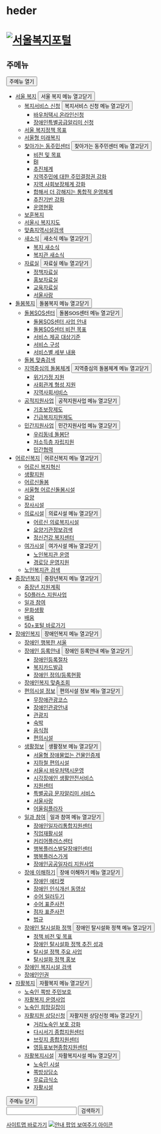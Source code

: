 # heder
<div class="container cfix">
			<!-- logo -->
			<h1><a href="/main.do"><img src="/images/common/logo.png" alt="서울복지포털"></a></h1>
			<!-- gnb start -->
			<div id="gnb">
				<h2 class="blind">주메뉴</h2>
				<button type="button" class="gnb_open on"><span>주메뉴 열기</span></button>
				<!-- gnb 1 depth -->
				<ul class="depth1 cfix">
					<li>
						<a href="/handicap/life/taxiRegInfo.do">서울 복지</a>
						<!--반응형용--><button type="button">서울 복지 <span>메뉴 열고닫기</span></button>
						<!-- gnb 2 depth -->
						<ul class="depth2">
							<li>
								<a href="/handicap/life/taxiRegInfo.do">복지서비스 신청</a>
								<!--반응형용--><button type="button">복지서비스 신청<span> 메뉴 열고닫기</span></button>
								<!-- gnb 3 depth -->
								<ul class="depth3">
									<li><a href="/handicap/life/taxiRegInfo.do">바우처택시 온라인신청</a></li>
									<li><a href="/handicap/life/specialProvision.do">장애인특별공급알리미 신청</a></li>
								</ul>
							</li>
							<li><a href="/hope/policyGoal.do">서울 복지정책 목표</a></li>
							<li><a href="/hope/welfareFuture.do">서울형 미래복지</a></li>		
							<li>
								<a href="/human/goal.do">찾아가는 동주민센터</a>
								<!--반응형용--><button type="button">찾아가는 동주민센터<span> 메뉴 열고닫기</span></button>
								<!-- gnb 3 depth -->
								<ul class="depth3">
									<li><a href="/human/goal.do">비전 및 목표</a></li>
									<li><a href="/human/bi.do">BI</a></li>
									<li><a href="/human/system.do">추진체계</a></li>
									<li><a href="/human/visit/decision.do">지역주민에 대한 주민결정권 강화</a></li>
									<li><a href="/human/visit/assurance.do">지역 사회보장체계 강화</a></li>
									<li><a href="/human/visit/system.do">합해서 더 강해지는 통합적 운영체계</a></li>
									<li><a href="/human/visit/base.do">추진기반 강화</a></li>
									<li><a href="/human/situation.do">운영현황</a></li>							
								</ul>
							</li>					
							<li><a href="/hope/patriot.do">보훈복지</a></li>
							<li><a href="javascript:;" onclick="map_open('');">서울시 복지지도</a></li>
							<li><a href="/hope/customizedSearch.do">맞춤지역시설검색</a></li>
							<li>
								<a href="/news/welfareNews.do">새소식</a>
								<!--반응형용--><button type="button">새소식<span> 메뉴 열고닫기</span></button>
								<!-- gnb 3 depth -->
								<ul class="depth3">
									<li><a href="/news/welfareNews.do">복지 새소식</a></li>
									<li><a href="/news/welfareNewsCenter.do">복지관 새소식</a></li>
								</ul>
							</li>
							<li>
								<a href="/data/policy.do?menu=data_policy">자료실</a>
								<!--반응형용--><button type="button">자료실<span> 메뉴 열고닫기</span></button>
								<!-- gnb 3 depth -->
								<ul class="depth3">
									<li><a href="/data/policy.do?menu=data_policy">정책자료실</a></li>
									<li><a href="/data/promotion.do">홍보자료실</a></li>
									<li><a href="/data/education.do">교육자료실</a></li>
									<li><a href="http://love.seoul.go.kr/asp/yearList.asp" target="_blank">서울사랑</a></li>
								</ul>
							</li>
						</ul>
					</li>
					<li>
						<a href="/hope/center/guide.do">돌봄복지</a>
						<!--반응형용--><button type="button">돌봄복지 <span>메뉴 열고닫기</span></button>
						<!-- gnb 2 depth -->
						<ul class="depth2">
							<li>
								<a href="/hope/center/guide.do">돌봄SOS센터</a>
								<!--반응형용--><button type="button">돌봄SOS센터<span> 메뉴 열고닫기</span></button>
								<!-- gnb 3 depth -->
								<ul class="depth3">
									<li><a href="/hope/center/guide.do">돌봄SOS센터 사업 안내</a></li>
									<li><a href="/hope/center/vision.do">돌봄SOS센터 비전 목표</a></li>
									<li><a href="/hope/center/service.do">서비스 제공 대상기준</a></li>
									<li><a href="/hope/center/formation.do">서비스 구성</a></li>
									<li><a href="/hope/center/contents.do">서비스별 세부 내용</a></li>
								</ul>
							</li>
							<li><a href="/hope/careSearch.do">돌봄 맞춤검색</a></li>
							<li>
								<a href="/hope/care/crisis.do">지역중심의 돌봄체계</a>
								<!--반응형용--><button type="button">지역중심의 돌봄체계<span> 메뉴 열고닫기</span></button>
								<!-- gnb 3 depth -->
								<ul class="depth3">
									<li><a href="/hope/care/crisis.do">위기가정 지원</a></li>
									<li><a href="/hope/care/relation.do">사회관계 형성 지원</a></li>
									<li><a href="/hope/societyService.do">지역사회서비스</a></li>
								</ul>
							</li>
							<li>
								<a href="/hope/service/public/basicguarantee.do">공적지원사업</a>
								<!--반응형용--><button type="button">공적지원사업<span> 메뉴 열고닫기</span></button>
								<!-- gnb 3 depth -->
								<ul class="depth3">
									<li><a href="/hope/service/public/basicguarantee.do">기초보장제도</a></li>
									<li><a href="/hope/service/public/welfaresupport.do">긴급복지지원제도</a></li>
								</ul>
							</li>
							<li>
								<a href="/hope/service/private/care.do">민간지원사업</a>
								<!--반응형용--><button type="button">민간지원사업<span> 메뉴 열고닫기</span></button>
								<!-- gnb 3 depth -->
								<ul class="depth3">
									<li><a href="/hope/service/private/care.do">우리동네 돌봄단</a></li>
									<li><a href="/hope/service/private/selfsupport.do">저소득층 자립지원</a></li>
									<li><a href="/hope/service/private/cooperation.do">민간협력</a></li>
								</ul>
							</li>							
						</ul>
					</li>
					<li>
						<a href="/senior/policy.do">어르신복지</a>
						<!--반응형용--><button type="button">어르신복지 <span>메뉴 열고닫기</span></button>
						<!-- gnb 2 depth -->
						<ul class="depth2">
							<li><a href="/senior/policy.do">어르신 복지혁신</a></li>
							<li><a href="/senior/service/life.do">생활지원</a></li>
							<li><a href="/senior/service/care.do">어르신돌봄</a></li>
							<li><a href="/senior/service/certify.do">서울형 어르신돌봄시설</a></li>
							<li><a href="/senior/service/rest.do">요양</a></li>
							<li><a href="/senior/service/funeral.do">장사시설</a></li>
							<li>
								<a href="/hope/customizedSearch.do?gbn=senior_medicalWelfareFacility">의료시설</a>
								<!--반응형용--><button type="button">의료시설<span> 메뉴 열고닫기</span></button>
								<!-- gnb 3 depth -->
								<ul class="depth3">
									<li><a href="/hope/customizedSearch.do?gbn=senior_medicalWelfareFacility">어르신 의료복지시설</a></li>
									<li><a href="https://health.seoulmc.or.kr/hospitalClinicInfo/medicalCareInfo.do" target="_blank">요양기관정보검색</a></li>
									<li><a href="https://blutouch.net/index.asp" target="_blank">정신건강 복지센터</a></li>
								</ul>
							</li>
							<li>
								<a href="/senior/service/leisure.do">여가시설</a>
								<!--반응형용--><button type="button">여가시설<span> 메뉴 열고닫기</span></button>
								<!-- gnb 3 depth -->
								<ul class="depth3">
									<li><a href="/senior/service/leisure.do">노인복지관 운영</a></li>
									<li><a href="/middleage/seniorCitizen.do">경로당 운영지원</a></li>
								</ul>
							</li>
							<li><a href="/hope/customizedSearch.do?gbn=senior_communityCentre">노인복지관 검색</a></li>
						</ul>
					</li>
					<li>
						<a href="/middleage/policy.do">중장년복지</a>
						<!--반응형용--><button type="button">중장년복지 <span>메뉴 열고닫기</span></button>
						<!-- gnb 2 depth -->
						<ul class="depth2">
							<li><a href="/middleage/policy.do">중장년 지원계획</a></li>
							<li><a href="/middleage/service.do">50플러스 지원사업</a></li>
							<li><a href="/middleage/work.do">일과 참여</a></li>
							<li><a href="/middleage/culture.do">문화생활</a></li>
							<li><a href="/middleage/learning.do">배움</a></li>
							<li><a href="https://50plus.or.kr/" target="_blank">50+포털 바로가기</a></li>							
						</ul>
					</li>
					<li>
						<a href="/handicap/happySeoul.do">장애인복지</a>
						<!--반응형용--><button type="button">장애인복지 <span>메뉴 열고닫기</span></button>
						<!-- gnb 2 depth -->
						<ul class="depth2">
							<li><a href="/handicap/happySeoul.do">장애인 행복한 서울</a></li>
							<li>
								<a href="/handicap/registProc.do">장애인 등록안내</a>
								<!--반응형용--><button type="button">장애인 등록안내<span> 메뉴 열고닫기</span></button>
								<!-- gnb 3 depth -->
								<ul class="depth3">
									<li><a href="/handicap/registProc.do">장애인등록절차</a></li>
									<li><a href="/handicap/cardIssue.do">복지카드발급</a></li>
									<li><a href="/handicap/policy.do">장애인 정의/등록현황</a></li>
								</ul>
							</li>
							<li><a href="/handicap/findWelfareService.do">장애인복지 맞춤조회</a></li>
							<li>
								<a href="/handicap/tour/route.do">편의시설 정보</a>
								<!--반응형용--><button type="button">편의시설 정보<span> 메뉴 열고닫기</span></button>
								<!-- gnb 3 depth -->
								<ul class="depth3">
									<li><a href="/handicap/tour/route.do">무장애관광코스</a></li>
									<li><a href="/handicap/tour/tourguide.do">장애인관광안내</a></li>
									<li><a href="/handicap/tour/attraction.do">관광지</a></li>
									<li><a href="/handicap/tour/accommodations.do">숙박</a></li>
									<li><a href="/handicap/tour/restaurant.do">음식점</a></li>
									<li><a href="/handicap/tour/convenient.do">편의시설</a></li>
								</ul>
							</li>
							<li>
								<a href="/handicap/life/certificate.do">생활정보</a>
								<!--반응형용--><button type="button">생활정보<span> 메뉴 열고닫기</span></button>
								<!-- gnb 3 depth -->
								<ul class="depth3">
									<li><a href="/handicap/life/certificate.do">서울형 장애물없는 건물인증제</a></li>
									<li><a href="http://www.seoulmetro.co.kr/kr/page.do?menuIdx=366" target="_blank">지하철 편의시설</a></li>
									<li><a href="/handicap/life/taxiRegInfo.do">서울시 바우처택시운영</a></li>
									<li><a href="/handicap/life/livingSafety.do">시각장애인 생활안전서비스</a></li>
									<li><a href="/handicap/life/center.do">지원센터</a></li>
									<li><a href="/handicap/life/specialProvision.do">특별공급 문자알리미 서비스</a></li>
									<li><a href="http://love.seoul.go.kr/asp/yearList.asp" target="_blank">서울사랑</a></li>
									<li><a href="/handicap/life/plaza.do">어울림플라자</a></li>
								</ul>
							</li>
							<li>
								<a href="/handicap/job/center.do">일과 참여</a>
								<!--반응형용--><button type="button">일과 참여<span> 메뉴 열고닫기</span></button>
								<!-- gnb 3 depth -->
								<ul class="depth3">
									<li><a href="/handicap/job/center.do">장애인일자리통합지원센터</a></li>
									<li><a href="/handicap/job/rehabilitation.do">직업재활시설</a></li>
									<li><a href="/handicap/job/career.do">커리어플러스센터</a></li>
									<li><a href="/handicap/job/happyCenter.do">행복플러스발달장애인센터</a></li>
									<li><a href="/handicap/job/happyShop.do">행복플러스가게</a></li>
									<li><a href="/handicap/job/supportBsns.do">장애인공공일자리 지원사업</a></li>
								</ul>
							</li>
							<li>
								<a href="/handicap/understand/etiquette.do">장애 이해하기</a>
								<!--반응형용--><button type="button">장애 이해하기<span> 메뉴 열고닫기</span></button>
								<!-- gnb 3 depth -->
								<ul class="depth3">
									<li><a href="/handicap/understand/etiquette.do">장애인 에티켓</a></li>
									<li><a href="/data/promotion.do?gbn=handicap_understand_video">장애인 인식개선 동영상</a></li>
									<li><a href="/handicap/understand/signLanguage.do">수어 일러두기</a></li>
									<li><a href="/handicap/understand/signLanguageDictionary.do">수어 표준사전</a></li>
									<li><a href="/handicap/understand/brailleDictionary.do">점자 표준사전</a></li>
									<li><a href="/handicap/understand/regulations.do">법규</a></li>
								</ul>
							</li>
							<li>
								<a href="/handicap/deinstitution/vision.do">장애인 탈시설화 정책</a>
								<!--반응형용--><button type="button">장애인 탈시설화 정책<span> 메뉴 열고닫기</span></button>
								<ul class="depth3">
									<li><a href="handicap/deinstitution/vision.do">정책 비전 및 목표</a></li>
									<li><a href="/handicap/deinstitution/result.do">장애인 탈시설화 정책 추진 성과</a></li>
									<li><a href="/handicap/deinstitution/business.do">탈시설 정책 주요 사업</a></li>
									<li><a href="/handicap/deinstitution/promote.do">탈시설화 정책 홍보</a></li>
								</ul>
							</li>
							<li><a href="/hope/customizedSearch.do?gbn=handicap_disableWelfareFacility">장애인 복지시설 검색</a></li>
							<li><a href="/handicap/humanRight.do">장애인인권</a></li>
						</ul>
					</li>
					<li>
						<a href="/homeless/policy.do">자활복지</a>
						<!--반응형용--><button type="button">자활복지 <span>메뉴 열고닫기</span></button>
						<!-- gnb 2 depth -->
						<ul class="depth2">
							<li><a href="/homeless/policy.do">노숙인 쪽방 주민보호</a></li>
							<li><a href="/homeless/service.do">자활복지 운영사업</a></li>
							<li><a href="/homeless/support.do">노숙인&nbsp;희망길잡이</a></li>
							<li>
								<a href="/homeless/protect.do">자활지원&nbsp;상담신청</a>
								<!--반응형용--><button type="button">자활지원&nbsp;상담신청<span> 메뉴 열고닫기</span></button>
								<!-- gnb 3 depth -->
								<ul class="depth3">
									<li><a href="/homeless/protect.do">거리노숙인 보호 강화</a></li>
									<li><a href="http://www.homelesskr.org/index.asp" target="_blank">다시서기 종합지원센터</a></li>
									<li><a href="http://www.dropin.or.kr/" target="_blank">브릿지 종합지원센터</a></li>
									<li><a href="http://www.bohyeon.net" target="_blank">영등포보현종합지원센터</a></li>
								</ul>
							</li>
							<li>
								<a href="/hope/customizedSearch.do?gbn=homeless_facility_homeLess">자활복지시설</a>
								<!--반응형용--><button type="button">자활복지시설<span> 메뉴 열고닫기</span></button>
								<!-- gnb 3 depth -->
								<ul class="depth3">
									<li><a href="/hope/customizedSearch.do?gbn=homeless_facility_homeLess">노숙인 시설</a></li>
									<li><a href="/hope/customizedSearch.do?gbn=homeless_facility_dossHouse">쪽방상담소</a></li>
									<li><a href="/hope/customizedSearch.do?gbn=homeless_facility_soupKichen">무료급식소</a></li>
									<li><a href="/hope/customizedSearch.do?gbn=homeless_facility_selfSupport">자활시설</a></li>
								</ul>
							</li>
						</ul>
					</li>
				</ul>
				<button type="button" class="gnb_close"><span>주메뉴 닫기</span></button>
			</div>
			<!-- gnb end -->
			<!-- tnb start -->
			<div class="tnb">
				<!-- search start -->
				<div class="search_wrap">
					<form id="topUserdVO" action="/" method="post">
						<input id="keyword" name="keyword" type="text" title="검색어를 입력해주세요" class="sch_open" required="">
						<button type="submit" onclick="wordSearch(); return false;" class="btn btn_sch">검색하기</button>
					</form>
				</div>
				<!-- search end -->
				<!-- sitemap link -->
				<a href="/sitemap/list.do" class="btn btn_smap"><span>사이트맵 바로가기</span></a>
				<a href="javascript:;" onclick="$('#main-popup').show();" class="top-hold" title="안내 팝업 보여주기"><img src="/images/main/top_bc.gif" alt="안내 팝업 보여주기 아이콘"></a>
			</div>
			<!-- tnb end -->
		</div>
